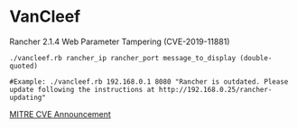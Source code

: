 VanCleef
======

Rancher 2.1.4 Web Parameter Tampering (CVE-2019-11881)

```
./vancleef.rb rancher_ip rancher_port message_to_display (double-quoted)

#Example: ./vancleef.rb 192.168.0.1 8080 "Rancher is outdated. Please update following the instructions at http://192.168.0.25/rancher-updating"
```
[MITRE CVE Announcement](https://cve.mitre.org/cgi-bin/cvename.cgi?name=CVE-2019-11881)

